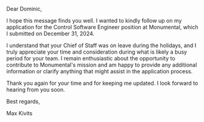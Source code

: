 Dear Dominic,

I hope this message finds you well. I wanted to kindly follow up on my
application for the Control Software Engineer position at Monumental, which I
submitted on December 31, 2024.

I understand that your Chief of Staff was on leave during the holidays, and I
truly appreciate your time and consideration during what is likely a busy period
for your team. I remain enthusiastic about the opportunity to contribute to
Monumental's mission and am happy to provide any additional information or
clarify anything that might assist in the application process.

Thank you again for your time and for keeping me updated. I look forward to
hearing from you soon.

Best regards,

Max Kivits
